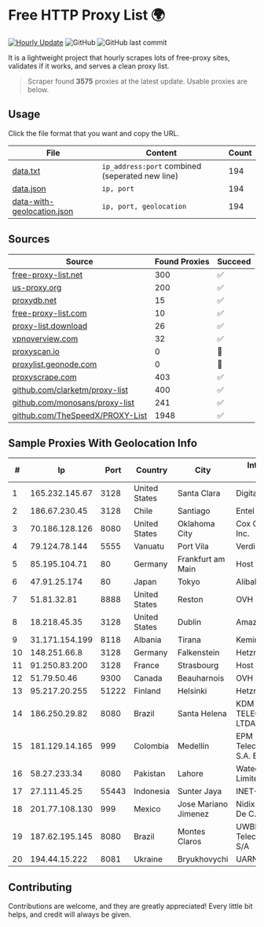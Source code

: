 
# Free HTTP Proxy List 🌍

[![Hourly Update](https://github.com/mertguvencli/http-proxy-list/actions/workflows/main.yml/badge.svg?branch=main)](https://github.com/mertguvencli/http-proxy-list/actions/workflows/main.yml)
![GitHub](https://img.shields.io/github/license/mertguvencli/http-proxy-list)
![GitHub last commit](https://img.shields.io/github/last-commit/mertguvencli/http-proxy-list)

It is a lightweight project that hourly scrapes lots of free-proxy sites, validates if it works, and serves a clean proxy list.


> Scraper found **3575** proxies at the latest update. Usable proxies are below.

## Usage

Click the file format that you want and copy the URL.


|File|Content|Count|
|----|-------|-----|
|[data.txt](https://raw.githubusercontent.com/mertguvencli/http-proxy-list/main/proxy-list/data.txt)|`ip_address:port` combined (seperated new line)|194|
|[data.json](https://raw.githubusercontent.com/mertguvencli/http-proxy-list/main/proxy-list/data.json)|`ip, port`|194|
|[data-with-geolocation.json](https://raw.githubusercontent.com/mertguvencli/http-proxy-list/main/proxy-list/data-with-geolocation.json)|`ip, port, geolocation`|194|

## Sources

|Source|Found Proxies|Succeed|
|------|-------------|-------|
|[free-proxy-list.net](https://free-proxy-list.net)|300|✅|
|[us-proxy.org](https://www.us-proxy.org)|200|✅|
|[proxydb.net](http://proxydb.net)|15|✅|
|[free-proxy-list.com](https://free-proxy-list.com/?page=&port=&type%5B%5D=http&type%5B%5D=https&up_time=0&search=Search)|10|✅|
|[proxy-list.download](https://www.proxy-list.download/HTTP)|26|✅|
|[vpnoverview.com](https://vpnoverview.com/privacy/anonymous-browsing/free-proxy-servers)|32|✅|
|[proxyscan.io](https://www.proxyscan.io)|0|🚫|
|[proxylist.geonode.com](https://proxylist.geonode.com/api/proxy-list?limit=300&page=1&sort_by=lastChecked&sort_type=desc&protocols=http,https)|0|🚫|
|[proxyscrape.com](https://api.proxyscrape.com/v2/?request=displayproxies&protocol=http&timeout=10000&country=all&ssl=all&anonymity=all)|403|✅|
|[github.com/clarketm/proxy-list](https://raw.githubusercontent.com/clarketm/proxy-list/master/proxy-list-raw.txt)|400|✅|
|[github.com/monosans/proxy-list](https://raw.githubusercontent.com/monosans/proxy-list/main/proxies/http.txt)|241|✅|
|[github.com/TheSpeedX/PROXY-List](https://raw.githubusercontent.com/TheSpeedX/PROXY-List/master/http.txt)|1948|✅|


## Sample Proxies With Geolocation Info

|#|Ip|Port|Country|City|Internet Service Provider|
|-|--|----|-------|----|-------------------------|
|1|165.232.145.67|3128|United States|Santa Clara|DigitalOcean, LLC|
|2|186.67.230.45|3128|Chile|Santiago|Entel Chile S.A.|
|3|70.186.128.126|8080|United States|Oklahoma City|Cox Communications Inc.|
|4|79.124.78.144|5555|Vanuatu|Port Vila|Verdina Ltd.|
|5|85.195.104.71|80|Germany|Frankfurt am Main|Host Europe GmbH|
|6|47.91.25.174|80|Japan|Tokyo|Alibaba.com LLC|
|7|51.81.32.81|8888|United States|Reston|OVH SAS|
|8|18.218.45.35|3128|United States|Dublin|Amazon.com, Inc.|
|9|31.171.154.199|8118|Albania|Tirana|Keminet Ltd|
|10|148.251.66.8|3128|Germany|Falkenstein|Hetzner Online GmbH|
|11|91.250.83.200|3128|France|Strasbourg|Host Europe GmbH|
|12|51.79.50.46|9300|Canada|Beauharnois|OVH SAS|
|13|95.217.20.255|51222|Finland|Helsinki|Hetzner Online GmbH|
|14|186.250.29.82|8080|Brazil|Santa Helena|KDM INTERNET TELECOMUNICACOES LTDA|
|15|181.129.14.165|999|Colombia|Medellín|EPM Telecomunicaciones S.A. E.S.P.|
|16|58.27.233.34|8080|Pakistan|Lahore|Wateen Telecom Limited|
|17|27.111.45.25|55443|Indonesia|Sunter Jaya|INET-ISP|
|18|201.77.108.130|999|Mexico|Jose Mariano Jimenez|Nidix Networks S.a. De C.V.|
|19|187.62.195.145|8080|Brazil|Montes Claros|UWBR VOX Telecomunicações S/A|
|20|194.44.15.222|8081|Ukraine|Bryukhovychi|UARNET-LL|



## Contributing

Contributions are welcome, and they are greatly appreciated! Every
little bit helps, and credit will always be given.

